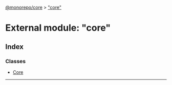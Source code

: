 [@monorepo/core](../README.md) > ["core"](../modules/_core_.md)

# External module: "core"

## Index

### Classes

* [Core](../classes/_core_.core.md)

---

